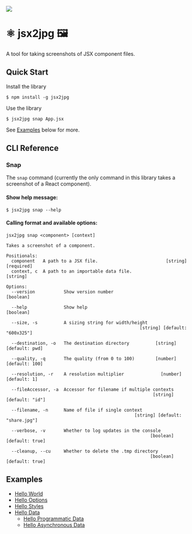 ![](https://www.politico.com/interactives/cdn/images/badge.svg)

# ⚛️ jsx2jpg 🖼️

A tool for taking screenshots of JSX component files.

## Quick Start

Install the library
```
$ npm install -g jsx2jpg
```

Use the library

```
$ jsx2jpg snap App.jsx
```

See [Examples](#examples) below for more.

## CLI Reference

### Snap

The `snap` command (currently the only command in this library takes a screenshot of a React component).

#### Show help message:

```
$ jsx2jpg snap --help
```

#### Calling format and available options:

```
jsx2jpg snap <component> [context]

Takes a screenshot of a component.

Positionals:
  component   A path to a JSX file.                          [string] [required]
  context, c  A path to an importable data file.                        [string]

Options:
  --version           Show version number                              [boolean]

  --help              Show help                                        [boolean]

  --size, -s          A sizing string for width/height
                                                   [string] [default: "600x325"]

  --destination, -o   The destination directory          [string] [default: pwd]

  --quality, -q       The quality (from 0 to 100)        [number] [default: 100]

  --resolution, -r    A resolution multiplier              [number] [default: 1]

  --fileAccessor, -a  Accessor for filename if multiple contexts
                                                        [string] [default: "id"]

  --filename, -n      Name of file if single context
                                                 [string] [default: "share.jpg"]

  --verbose, -v       Whether to log updates in the console
                                                       [boolean] [default: true]

  --cleanup, --cu     Whether to delete the .tmp directory
                                                       [boolean] [default: true]
```

## Examples
- [Hello World](docs/examples/HelloWorld.md)
- [Hello Options](docs/examples/HelloOptions.md)
- [Hello Styles](docs/examples/HelloStyles.md)
- [Hello Data](docs/examples/HelloData.md)
  - [Hello Programmatic Data](docs/examples/HelloData.md#generating-data-programmatically)
  - [Hello Asynchronous Data](docs/examples/HelloData.md#generating-data-asynchronously)
